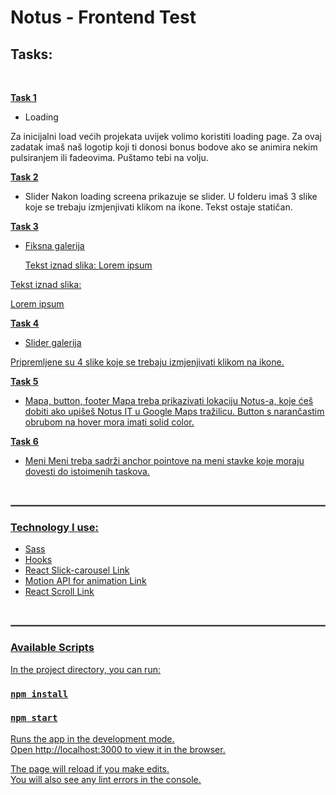 # Notus - Frontend Test



## Tasks:

<br>

<u>**Task 1**</u>
- Loading

Za inicijalni load većih projekata uvijek volimo koristiti loading page. Za ovaj zadatak imaš
naš logotip koji ti donosi bonus bodove ako se animira nekim pulsiranjem ili fadeovima.
Puštamo tebi na volju.

<u>**Task 2**</u>
- Slider
Nakon loading screena prikazuje se slider. U folderu imaš 3 slike koje se trebaju
izmjenjivati klikom na ikone. Tekst ostaje statičan.
  
  
<u>**Task 3**<u>

- Fiksna galerija

  Tekst iznad slika:
    Lorem ipsum 

Tekst iznad slika:

  Lorem ipsum 

<u>**Task 4**</u>

- Slider galerija

Pripremljene su 4 slike koje se trebaju izmjenjivati klikom na ikone.
  
<u>**Task 5**</u>

- Mapa, button, footer
Mapa treba prikazivati lokaciju Notus-a, koje ćeš dobiti ako upišeš Notus IT u Google Maps
tražilicu. Button s narančastim obrubom na hover mora imati solid color.


<u>**Task 6**</u>

- Meni
Meni treba sadrži anchor pointove na meni stavke koje moraju dovesti do istoimenih
taskova.
  
<br>

<hr style="border: 1px solid gray" /> 

### Technology I use:
- Sass
- Hooks
- React Slick-carousel [Link](https://github.com/akiran/react-slick)
- Motion API for animation  [Link](https://www.framer.com/api/motion/)
- React Scroll [Link](https://www.npmjs.com/package/react-scroll)

<br/>


<hr style="border: 1px solid gray" /> 

### Available Scripts

In the project directory, you can run:

### `npm install`

### `npm start`

Runs the app in the development mode.\
Open [http://localhost:3000](http://localhost:3000) to view it in the browser.

The page will reload if you make edits.\
You will also see any lint errors in the console.
